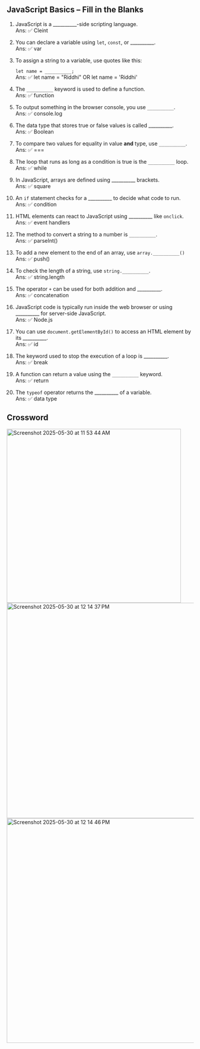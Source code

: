 ## JavaScript Basics – Fill in the Blanks



1. JavaScript is a __________-side scripting language.<br>
Ans: ✅ Cleint

2. You can declare a variable using `let`, `const`, or __________.<br>
Ans: ✅ var

3. To assign a string to a variable, use quotes like this:
    
    `let name = __________;`<br>
Ans: ✅  let name = "Riddhi" OR let name = 'Riddhi'  

4. The `__________` keyword is used to define a function.<br>
Ans: ✅ function   

5. To output something in the browser console, you use `__________`.<br>
Ans: ✅ console.log

6. The data type that stores true or false values is called __________.<br>
Ans: ✅ Boolean

7. To compare two values for equality in value **and** type, use `__________`.<br>
Ans: ✅ ===

8. The loop that runs as long as a condition is true is the `__________` loop.<br>
Ans: ✅ while

9. In JavaScript, arrays are defined using __________ brackets.<br>
Ans: ✅ square

10. An `if` statement checks for a __________ to decide what code to run.<br>
Ans: ✅ condition

11. HTML elements can react to JavaScript using __________ like `onclick`.<br>
Ans: ✅ event handlers

12. The method to convert a string to a number is `__________`.<br>
Ans: ✅ parseInt()

13. To add a new element to the end of an array, use `array.__________()`<br>
Ans: ✅ push()

14. To check the length of a string, use `string.__________`.<br>
Ans: ✅ string.length

15. The operator `+` can be used for both addition and __________.<br>
Ans: ✅ concatenation

16. JavaScript code is typically run inside the web browser or using __________ for server-side JavaScript.<br>
Ans: ✅ Node.js

17. You can use `document.getElementById()` to access an HTML element by its __________.<br>
Ans: ✅ id

18. The keyword used to stop the execution of a loop is __________.<br>
Ans: ✅ break

19. A function can return a value using the `__________` keyword.<br>
Ans: ✅ return

20. The `typeof` operator returns the __________ of a variable.<br>
Ans: ✅ data type

   
## Crossword
 <img width="469" alt="Screenshot 2025-05-30 at 11 53 44 AM" src="https://github.com/user-attachments/assets/679fb278-b918-4ea4-9ed6-3c7f8533b65a" />

<img width="581" alt="Screenshot 2025-05-30 at 12 14 37 PM" src="https://github.com/user-attachments/assets/24a81fd9-62a6-430b-862d-7dce16775996" />
<img width="606" alt="Screenshot 2025-05-30 at 12 14 46 PM" src="https://github.com/user-attachments/assets/4f396da9-aaab-429e-b5b8-3921af806a55" />


 
